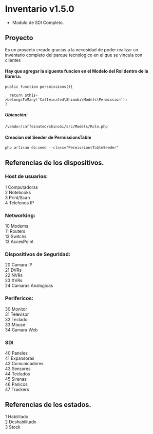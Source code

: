 
# Inventario v1.5.0

+ Modulo de SDI Completo.

## Proyecto
Es un proyecto creado gracias a la necesidad de poder realizar un inventario completo del parque tecnologico en el que se vincula con clientes

#### Hay que agregar la siguente funcion en el Modelo del Rol dentro de la libreria:

  ```
  public function persmissions(){

    return $this->belongsToMany('Caffeinated\Shinobi\Models\Permission');
  }
  ```

#####  Ubicación:

  ```
  /vendor/caffeinated/shinobi/src/Models/Role.php
  ```

####  Creacion del Seeder de PermissionsTable

  ```
  php artisan db:seed --class="PermissionsTableSeeder"
  ```


## Referencias de los dispositivos.

### Host de usuarios:

  1 Computadoras <br>
  2 Notebooks <br>
  3 Print/Scan  <br>
  4 Telefonos IP  <br>

### Networking:

  10 Modems <br>
  11 Routers <br>
  12 Switchs <br>
  13 AccesPoint <br>  

### Dispositivos de Seguridad:

  20 Camara IP <br>
  21 DVRs <br>
  22 NVRs <br>
  23 XVRs <br>
  24 Camaras Analogicas <br>

### Perifericos:

  30 Monitor <br>
  31 Televisor <br>
  32 Teclado <br>
  33 Mouse <br>
  34 Camara Web <br>

### SDI

  40 Paneles <br>
  41 Expansoras <br>
  42 Comunicadores <br>
  43 Sensores <br>
  44 Teclados <br>
  45 Sirenas <br>
  46 Panicos <br>
  47 Trackers <br>

## Referencias de los estados.

  1 Habilitado <br>
  2 Deshabilitado <br>
  3 Stock <br>
